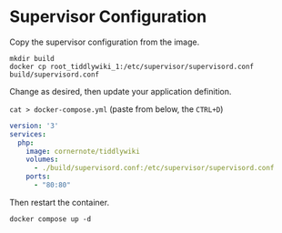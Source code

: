 # Supervisor Configuration

Copy the supervisor configuration from the image.

```shell
mkdir build
docker cp root_tiddlywiki_1:/etc/supervisor/supervisord.conf build/supervisord.conf
```

Change as desired, then update your application definition.

`cat > docker-compose.yml` (paste from below, the `CTRL+D`)


```yaml
version: '3'
services:
  php:
    image: cornernote/tiddlywiki
    volumes:
      - ./build/supervisord.conf:/etc/supervisor/supervisord.conf
    ports:
      - "80:80"
```

Then restart the container.

```shell
docker compose up -d
```
